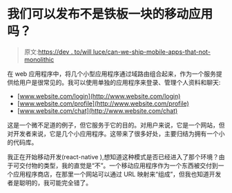 # 我们可以发布不是铁板一块的移动应用吗？

> 原文:[https://dev . to/will luce/can-we-ship-mobile-apps-that-not-monolithic](https://dev.to/willluce/can-we-ship-mobile-apps-that-are-not-monolithic)

在 web 应用程序中，将几个小型应用程序通过域路由组合起来，作为一个服务提供给用户是很常见的。我可以使用单独的应用程序来登录、管理个人资料和聊天:

*   [www.website.com/login](http://www.website.com/login)
*   [www.website.com/profile](http://www.website.com/profile)
*   [www.website.com/chat](http://www.website.com/chat)

这是一个微不足道的例子，但它服务于它的目的。对用户来说，它是一个网站，但对开发者来说，它是几个小应用程序。这带来了很多好处，主要归结为拥有一个小的代码库。

我正在开始移动开发(react-native ),想知道这种模式是否已经进入了那个环境？由于可交付物的类型，我的直觉是“不”。一个移动应用程序作为一个东西被交付到一个应用程序商店，在那里一个网站可以通过 URL 映射来“组成”，但我也知道开发者是聪明的，我可能完全错了。